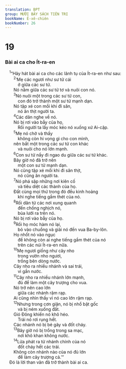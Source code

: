 ```yaml
---
translation: BPT
group: MƯỜI BẢY SÁCH TIÊN TRI
bookName: Ê-xê-chiên 
bookNumber: 26
---
```


<div class="title"><h1>19</h1><h3>Bài ai ca cho Ít-ra-en</h3></div>
<span class="verse exe_19_1"> <sup>1</sup>“Hãy hát bài ai ca cho các lãnh tụ của Ít-ra-en như sau:<br/></span>
<span class="verse exe_19_2">  <sup>2</sup>‘Mẹ các ngươi như sư tử cái<br/>   ở giữa các sư tử.<br/>  Nó nằm giữa các sư tử tơ và nuôi con nó.<br/></span>
<span class="verse exe_19_3">  <sup>3</sup>Nó nuôi một trong các sư tử con,<br/>   con đó trở thành một sư tử mạnh dạn.<br/>  Nó tập xé con mồi khi đi săn,<br/>   nó ăn thịt người ta.<br/></span>
<span class="verse exe_19_4">  <sup>4</sup>Các dân nghe về nó.<br/>  Nó bị rơi vào bẫy của họ,<br/>   Rồi người ta lấy móc kéo nó xuống xứ Ai-cập.<br/></span>
<span class="verse exe_19_5">  <sup>5</sup>Mẹ nó chờ và thấy<br/>   không còn hi vọng gì cho con mình,<br/>  nên bắt một trong các sư tử con khác<br/>   và nuôi cho nó lớn mạnh.<br/></span>
<span class="verse exe_19_6">  <sup>6</sup>Con sư tử nầy đi ngao du giữa các sư tử khác.<br/>  Bây giờ nó đã trở nên<br/>   một con sư tử mạnh dạn.<br/>  Nó cũng tập xé mồi khi đi săn thịt,<br/>   nó cũng ăn người ta.<br/></span>
<span class="verse exe_19_7">  <sup>7</sup>Nó phá sập những nơi kiên cố<br/>   và tiêu diệt các thành của họ.<br/>  Đất cùng mọi thứ trong đó đều kinh hoảng<br/>   khi nghe tiếng gầm thét của nó.<br/></span>
<span class="verse exe_19_8">  <sup>8</sup>Rồi dân từ các nơi xung quanh<br/>   đến chống nghịch nó,<br/>   bủa lưới ra trên nó.<br/>  Nó bị rơi vào bẫy của họ.<br/></span>
<span class="verse exe_19_9">  <sup>9</sup>Rồi họ móc hàm nó lại,<br/>   bỏ vào chuồng và giải nó đến vua Ba-by-lôn.<br/>  Họ nhốt nó vào ngục<br/>   để không còn ai nghe tiếng gầm thét của nó<br/>   trên các núi Ít-ra-en nữa.<br/></span>
<span class="verse exe_19_10">  <sup>10</sup>Mẹ ngươi giống như cây nho<br/>   trong vườn nho ngươi,<br/>   trồng bên dòng nước.<br/>  Cây nho ra nhiều nhánh và sai trái,<br/>   vì gần nước.<br/></span>
<span class="verse exe_19_11">  <sup>11</sup>Cây nho ra nhiều nhánh lớn mạnh,<br/>   đủ để làm một cây trượng cho vua.<br/>  Nó trở nên cao lớn<br/>   giữa các nhánh rậm rạp.<br/>  Ai cũng nhìn thấy vì nó cao lớn rậm rạp.<br/></span>
<span class="verse exe_19_12">  <sup>12</sup>Nhưng trong cơn giận, nó bị nhổ bật gốc<br/>   và bị ném xuống đất.<br/>  Gió Đông khiến nó khô héo.<br/>   Trái nó rơi rụng hết.<br/>  Các nhánh nó bị bẻ gãy và đốt cháy.<br/></span>
<span class="verse exe_19_13">  <sup>13</sup>Bây giờ nó bị trồng trong sa mạc,<br/>   nơi khô khan không nước.<br/></span>
<span class="verse exe_19_14">  <sup>14</sup>Lửa phát ra từ nhánh chính của nó<br/>   đốt cháy hết các trái.<br/>  Không còn nhánh nào của nó đủ lớn<br/>   để làm cây trượng cả.’”<br/> Đó là lời than vãn đã trở thành bài ai ca.<br/></span>
